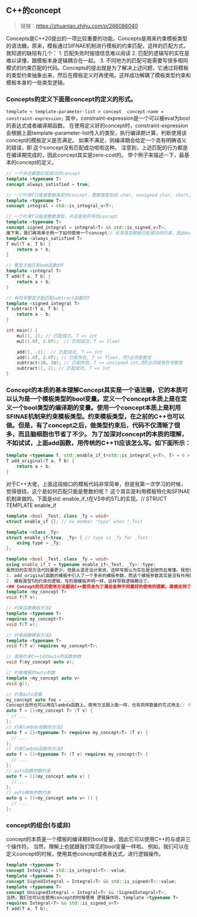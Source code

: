 ## C++的concept
> 链接：https://zhuanlan.zhihu.com/p/266086040


Concepts是C++20提出的一项比较重要的功能。Concepts是用来约束模板类型的语法糖。原来，模板通过SIFNAE机制进行模板的约束匹配，这样的匹配方式，我知道的缺陷有几个： 1. 匹配失败时报错信息难以阅读 2. 匹配的逻辑写的实在是难以读懂，跟模板本身逻辑耦合在一起。 3. 不同地方的匹配可能需要写很多相同模式的约束匹配的代码。Concepts的提出就是为了解决上述问题，它通过将模板的类型约束抽象出来，然后在模板定义时再使用。这样成功解耦了模板类型约束和模板本身的一些类型逻辑。 

### Concepts的定义下面是concept的定义的形式。
`template < template-parameter-list >
concept  concept-name = constraint-expression;`
其中，constraint-expression是一个可以被eval为bool的表达式或者编译期函数。 在使用定义好的concept时，constraint-expression会根据上面template-parameter-list传入的类型，执行编译期计算，判断使用该concept的模板定义是否满足。 如果不满足，则编译期会给定一个具有明确语义的错误，即 这个concept没有匹配成功啦啦这种。 注意到，上述匹配的行为都是在编译期完成的，因此concept其实是zero-cost的。 举个例子来描述一下，最基本的concept的定义。
```c++
// 一个永远都能匹配成功的concept
template <typename T>
concept always_satisfied = true;

// 一个约束T只能是整数类型的concept，整数类型包括 char, unsigned char, short, ushort, int, unsinged int, long等。
template <typename T>
concept integral = std::is_integral_v<T>;

// 一个约束T只能是整数类型，并且是有符号的concept
template <typename T>
concept signed_integral = integral<T> && std::is_signed_v<T>;
接下来，我们再简单示例一下如何使用一个concept// 任意类型都能匹配成功的约束，因此mul只要支持乘法运算符的类型都可以匹配成功。
template <always_satisfied T>
T mul(T a, T b) {
    return a * b;
}

// 整型才能匹配add函数的T
template <integral T>
T add(T a, T b) {
    return a + b;
}

// 有符号整型才能匹配subtract函数的T
template <signed_integral T>
T subtract(T a, T b) {
    return a - b;
}

int main() {
    mul(1, 2); // 匹配成功, T => int
    mul(1.0f, 2.0f);  // 匹配成功，T => float

    add(1, -2);  // 匹配成功, T => int
    add(1.0f, 2.0f); // 匹配失败, T => float，而T必须是整型
    subtract(1U, 2U); // 匹配失败，T => unsigned int,而T必须是有符号整型
    subtract(1, 2); // 匹配成功, T => int
}
```
### Concept的本质的基本理解Concept其实是一个语法糖，它的本质可以认为是一个模板类型的bool变量。定义一个concept本质上是在定义一个bool类型的编译期的变量。使用一个concept本质上是利用SFINAE机制来约束模板类型。约束模板类型，在之前的C++也可以做。但是，有了concept之后，做类型约束后，代码不仅清晰了很多，而且脑细胞也节省了不少。 为了加深对concept的本质的理解，不如试试，上面add函数，用传统的C++11应该怎么写。如下面所示：
```c++
template <typename T, std::enable_if_t<std::is_integral_v<T>, T> = 0 >
T add_original(T a, T b) {
    return a + b;
}
```
对于C++大佬，上面这段拗口的模板代码非常简单，但是我第一次学习的时候，觉得很绕。这个是如何匹配只能是整数的呢？ 这个其实是利用模板特化和SFINAE机制来做的。下面是std::enable_if_t在VS中的STL的实现。// STRUCT TEMPLATE enable_if

```c++
template <bool _Test, class _Ty = void>
struct enable_if {}; // no member "type" when !_Test

template <class _Ty>
struct enable_if<true, _Ty> { // type is _Ty for _Test
    using type = _Ty;
};

template <bool _Test, class _Ty = void>
using enable_if_t = typename enable_if<_Test, _Ty>::type;
虽然旧的实现方法代码量更少，但是从语言设计来说，这样写我认为实在是丑陋而且难懂。我觉得主要缺点有以下：
1. add_original函数的模板中引入了一个多余的模板参数，而这个模板参数其实是没有作用的。这点我觉得比较丑陋。
2. 模板类型T的约束的逻辑，写的跟模板声明一样，这样导致逻辑耦合了。
### Concept的花式使用方法据说C++委员会为了满足各种不同喜好的使用的提案，直接支持了好多种Concept的使用方法。对此，我觉得真的脑壳疼，C++真的越走越脱离群众了。具体有以下几种，简单总结就是 有3种方式，另外再加上与auto关键字的一些结合方式。// 约束函数模板方法1
template <my_concept T>
void f(T v);

// 约束函数模板方法2
template <typename T>
requires my_concept<T>
void f(T v);

// 约束函数模板方法3
template <typename T>
void f(T v) requires my_concept<T>;

// 直接约束C++14的auto的函数参数
void f(my_concept auto v);

// 约束模板的auto参数
template <my_concept auto v>
void g();

// 约束auto变量
my_concept auto foo = ...;
Concept当然也可以用在lambda函数上，使用方法跟上面一样，也有同样数量的花式用法// 约束lambda函数的方法1
auto f = []<my_concept T> (T v) {
  // ...
};
// 约束lambda函数的方法2
auto f = []<typename T> requires my_concept<T> (T v) {
  // ...
};
// 约束lambda函数的方法3
auto f = []<typename T> (T v) requires my_concept<T> {
  // ...
};
// auto函数参数约束
auto f = [](my_concept auto v) {
  // ...
};
// auto模板参数约束
auto g = []<my_concept auto v> () {
  // ...
};
```
### concept的组合(与或非)
concept的本质是一个模板的编译期的bool变量，因此它可以使用C++的与或非三个操作符。
当然，理解上也就跟我们常见的bool变量一样啦。 例如，我们可以在定义concept的时候，使用其他concept或者表达式，进行逻辑操作。
```c++
template <typename T>
concept Integral = std::is_integral<T>::value;
template <typename T>
concept SignedIntegral = Integral<T> && std::is_signed<T>::value;
template <typename T>
concept UnsignedIntegral = Integral<T> && !SignedIntegral<T>;
当然，我们也可以在使用concept的时候使用 逻辑操作符。template <typename T>
requires Integral<T> && std::is_signed_v<T>
T add(T a, T b);
```
